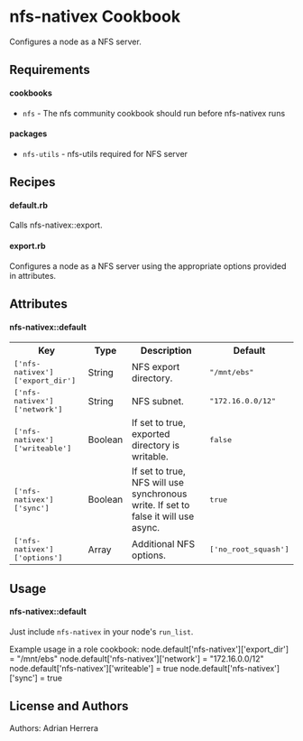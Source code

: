 nfs-nativex Cookbook
====================
Configures a node as a NFS server.

Requirements
------------
#### cookbooks
- `nfs` - The nfs community cookbook should run before nfs-nativex runs

#### packages
- `nfs-utils` - nfs-utils required for NFS server

Recipes
-------
#### default.rb
Calls nfs-nativex::export.

#### export.rb
Configures a node as a NFS server using the appropriate options provided in attributes.

Attributes
----------
#### nfs-nativex::default
<table>
  <tr>
    <th>Key</th>
    <th>Type</th>
    <th>Description</th>
    <th>Default</th>
  </tr>
  <tr>
    <td><tt>['nfs-nativex']['export_dir']</tt></td>
    <td>String</td>
    <td>NFS export directory.</td>
    <td><tt>"/mnt/ebs"</tt></td>
  </tr>
 <tr>
   <td><tt>['nfs-nativex']['network']</tt></td>
   <td>String</td>
   <td>NFS subnet.</td>
   <td><tt>"172.16.0.0/12"</tt></td>
 </tr>
 <tr>
   <td><tt>['nfs-nativex']['writeable']</tt></td>
   <td>Boolean</td>
   <td>If set to true, exported directory is writable.</td>
   <td><tt>false</tt></td>
 </tr>
 <tr>
   <td><tt>['nfs-nativex']['sync']</tt></td>
   <td>Boolean</td>
   <td>If set to true, NFS will use synchronous write. If set to false it will use async.</td>
   <td><tt>true</tt></td>
 </tr>
 <tr>
   <td><tt>['nfs-nativex']['options']</tt></td>
   <td>Array</td>
   <td>Additional NFS options.</td>
   <td><tt>['no_root_squash']</tt></td>
 </tr>
</table>

Usage
-----
#### nfs-nativex::default
Just include `nfs-nativex` in your node's `run_list`.

Example usage in a role cookbook:
node.default['nfs-nativex']['export_dir'] = "/mnt/ebs"
node.default['nfs-nativex']['network'] = "172.16.0.0/12"
node.default['nfs-nativex']['writeable'] = true
node.default['nfs-nativex']['sync'] = true

License and Authors
-------------------
Authors: Adrian Herrera
